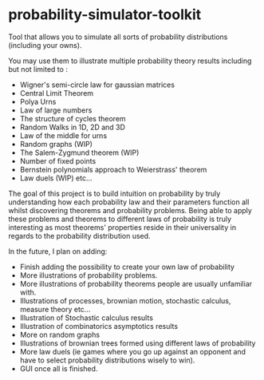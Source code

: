 # probability-simulator-toolkit
Tool that allows you to simulate all sorts of probability distributions (including your owns). 

You may use them to illustrate multiple probability theory results including but not limited to : 
  - Wigner's semi-circle law for gaussian matrices
  - Central Limit Theorem
  - Polya Urns
  - Law of large numbers
  - The structure of cycles theorem
  - Random Walks in 1D, 2D and 3D
  - Law of the middle for urns
  - Random graphs (WIP)
  - The Salem-Zygmund theorem (WIP)
  - Number of fixed points
  - Bernstein polynomials approach to Weierstrass' theorem
  - Law duels (WIP)
etc...

The goal of this project is to build intuition on probability by truly understanding how each probability law and their parameters function all whilst discovering theorems and probability problems. 
Being able to apply these problems and theorems to different laws of probability is truly interesting as most theorems' properties reside in their universality in regards to the probability distribution used.

In the future, I plan on adding:
  - Finish adding the possibility to create your own law of probability
  - More illustrations of probability problems.
  - More illustrations of probability theorems people are usually unfamiliar with.
  - Illustrations of processes, brownian motion, stochastic calculus, measure theory etc...
  - Illustration of Stochastic calculus results
  - Illustration of combinatorics asymptotics results
  - More on random graphs
  - Illustrations of brownian trees formed using different laws of probability
  - More law duels (ie games where you go up against an opponent and have to select probability distributions wisely to win).
  - GUI once all is finished.
